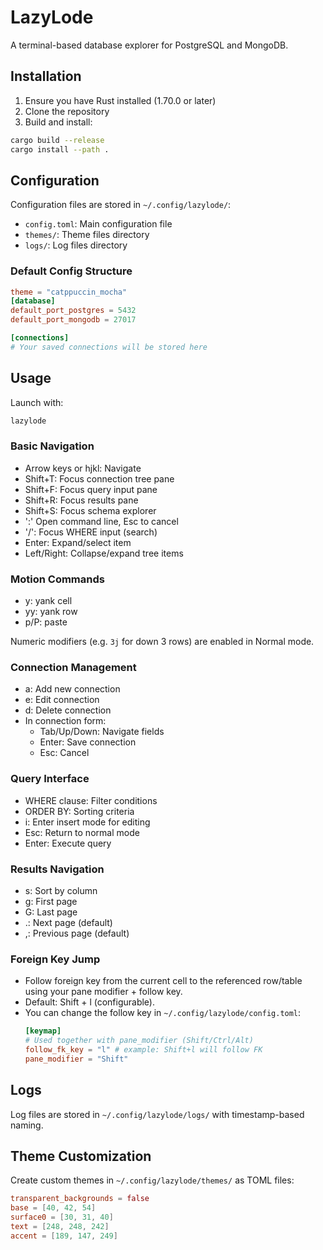 # LazyLode

A terminal-based database explorer for PostgreSQL and MongoDB.

## Installation

1. Ensure you have Rust installed (1.70.0 or later)
2. Clone the repository
3. Build and install:
```bash
cargo build --release
cargo install --path .
```

## Configuration

Configuration files are stored in `~/.config/lazylode/`:

- `config.toml`: Main configuration file
- `themes/`: Theme files directory
- `logs/`: Log files directory

### Default Config Structure

```toml
theme = "catppuccin_mocha"
[database]
default_port_postgres = 5432
default_port_mongodb = 27017

[connections]
# Your saved connections will be stored here
```

## Usage

Launch with:
```bash
lazylode
```

### Basic Navigation

- Arrow keys or hjkl: Navigate
- Shift+T: Focus connection tree pane
- Shift+F: Focus query input pane
- Shift+R: Focus results pane
- Shift+S: Focus schema explorer
- ':' Open command line, Esc to cancel
- '/': Focus WHERE input (search)
- Enter: Expand/select item
- Left/Right: Collapse/expand tree items

### Motion Commands

- y: yank cell
- yy: yank row
- p/P: paste

Numeric modifiers (e.g. `3j` for down 3 rows) are enabled in Normal mode.

### Connection Management

- a: Add new connection
- e: Edit connection
- d: Delete connection
- In connection form:
  - Tab/Up/Down: Navigate fields
  - Enter: Save connection
  - Esc: Cancel

### Query Interface

- WHERE clause: Filter conditions
- ORDER BY: Sorting criteria
- i: Enter insert mode for editing
- Esc: Return to normal mode
- Enter: Execute query

### Results Navigation

- s: Sort by column
- g: First page
- G: Last page
- .: Next page (default)
- ,: Previous page (default)

### Foreign Key Jump

- Follow foreign key from the current cell to the referenced row/table using your pane modifier + follow key.
- Default: Shift + l (configurable).
- You can change the follow key in `~/.config/lazylode/config.toml`:
  ```toml
  [keymap]
  # Used together with pane_modifier (Shift/Ctrl/Alt)
  follow_fk_key = "l" # example: Shift+l will follow FK
  pane_modifier = "Shift"
  ```

## Logs

Log files are stored in `~/.config/lazylode/logs/` with timestamp-based naming.

## Theme Customization

Create custom themes in `~/.config/lazylode/themes/` as TOML files:

```toml
transparent_backgrounds = false
base = [40, 42, 54]
surface0 = [30, 31, 40]
text = [248, 248, 242]
accent = [189, 147, 249]
```

